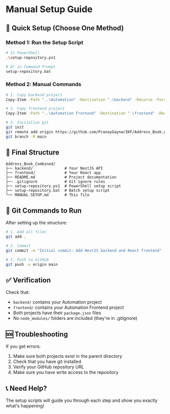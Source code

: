 # Manual Setup Guide

## 🚀 Quick Setup (Choose One Method)

### Method 1: Run the Setup Script
```bash
# In PowerShell
.\setup-repository.ps1

# Or in Command Prompt
setup-repository.bat
```

### Method 2: Manual Commands
```bash
# 1. Copy backend project
Copy-Item -Path "..\Automation" -Destination ".\backend" -Recurse -Force

# 2. Copy frontend project
Copy-Item -Path "..\Automation Frontend" -Destination ".\frontend" -Recurse -Force

# 3. Initialize git
git init
git remote add origin https://github.com/PranayGaynarIKF/Address_Book.git
git branch -M main
```

## 📁 Final Structure
```
Address_Book_Combined/
├── backend/              # Your NestJS API
├── frontend/             # Your React app
├── README.md             # Project documentation
├── .gitignore            # Git ignore rules
├── setup-repository.ps1  # PowerShell setup script
├── setup-repository.bat  # Batch setup script
└── MANUAL-SETUP.md       # This file
```

## 🔧 Git Commands to Run

After setting up the structure:

```bash
# 1. Add all files
git add .

# 2. Commit
git commit -m "Initial commit: Add NestJS backend and React frontend"

# 3. Push to GitHub
git push -u origin main
```

## ✅ Verification

Check that:
- `backend/` contains your Automation project
- `frontend/` contains your Automation Frontend project
- Both projects have their `package.json` files
- No `node_modules/` folders are included (they're in .gitignore)

## 🆘 Troubleshooting

If you get errors:
1. Make sure both projects exist in the parent directory
2. Check that you have git installed
3. Verify your GitHub repository URL
4. Make sure you have write access to the repository

## 📞 Need Help?

The setup scripts will guide you through each step and show you exactly what's happening!
